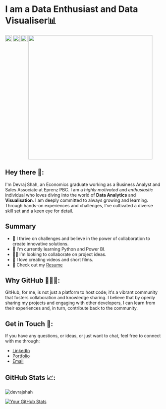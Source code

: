 # I am a Data Enthusiast and Data Visualiser📊

<a href="https://www.linkedin.com/in/devrajshah/">
  <img align="left" alt="Devraj's Linkedin" width="22px" style="color=blue" src="https://cdn.jsdelivr.net/npm/simple-icons@v3/icons/linkedin.svg" />
</a>

<a href="https://github.com/devraj-shah">
  <img align="left" alt="Devraj's Github" width="22px" src="https://cdn.jsdelivr.net/npm/simple-icons@v3/icons/github.svg" />
</a>

<a href="https://www.instagram.com/thedevrajshah/">
  <img align="left" alt="Devraj's Instagram" width="22px" src="https://cdn.jsdelivr.net/npm/simple-icons@v3/icons/instagram.svg" />
</a>

<p  align="centre"><img src="https://github.com/devraj-shah/devrajshah/assets/107785817/f14a9e4d-09bd-4e99-9c4e-858410d73a85" width="400" height="400">

## Hey there 👋:

I'm Devraj Shah, an Economics graduate working as a Business Analyst and Sales Associate at Eprenz PBC.
I am a *highly motivated* and *enthusiastic* individual who loves diving into the world of **Data Analytics** and **Visualisation**.
I am deeply committed to always growing and learning. Through hands-on experiences and challenges, I've cultivated a diverse skill set and a keen eye for detail.

## Summary
- 🚀 I thrive on challenges and believe in the power of collaboration to create innovative solutions.
- 🌱 I'm currently learning Python and Power BI.
- 🤝🏻 I’m looking to collaborate on project ideas.
- 🎥 I love creating videos and short films.
- 📖 Check out my [Resume]([https://drive.google.com/file/d/1xI6jKkxW2sHI-ubISUv0VCIKyxpDmw7X/view](https://drive.google.com/file/d/13t1c39zNEccJFDeRKqBOsjs0HE0bJLfj/view?usp=drive_link))

## Why GitHub 👨🏻‍💻:

GitHub, for me, is not just a platform to host code; it's a vibrant community that fosters collaboration and knowledge sharing. I believe that by openly sharing my projects and engaging with other developers, I can learn from their experiences and, in turn, contribute back to the community.

## Get in Touch 📮:

If you have any questions, or ideas, or just want to chat, feel free to connect with me through:

- [LinkedIn](https://www.linkedin.com/in/devrajshah/)
- [Portfolio](https://devrajshah.super.site/)
- [Email](mailto:devraj.shah08@gmail.com)

## GitHub Stats 📈:
<p align="left"> <img src="https://komarev.com/ghpvc/?username=devraj-shah&label=Profile Views&color=blue&style=plastic" alt="devrajshah" /> </p>

<a href="https://github.com/devraj-shah">
  
![Your GitHub Stats](https://github-readme-stats.vercel.app/api?username=devraj-shah&show_icons=true&count_private=true&hide=prs,issues,contribs&theme=radical)
</a>
